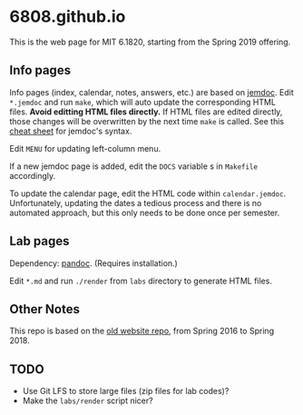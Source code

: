 # 6808.github.io

This is the web page for MIT 6.1820, starting from the Spring 2019 offering.

## Info pages

Info pages (index, calendar, notes, answers, etc.) are based on
[jemdoc](https://jemdoc.jaboc.net/). Edit `*.jemdoc` and run `make`, which will auto
update the corresponding HTML files. **Avoid editting HTML files directly.** If HTML
files are edited directly, those changes will be overwritten by the next time `make`
is called. See this [cheat sheet](https://jemdoc.jaboc.net/cheatsheet.html) for
jemdoc's syntax.

Edit `MENU` for updating left-column menu.

If a new jemdoc page is added, edit the `DOCS` variable s in `Makefile` accordingly.

To update the calendar page, edit the HTML code within `calendar.jemdoc`.
Unfortunately, updating the dates a tedious process and there is no automated
approach, but this only needs to be done once per semester.

## Lab pages

Dependency: [pandoc](https://pandoc.org/). (Requires installation.)

Edit `*.md` and run `./render` from `labs` directory to generate HTML files.

## Other Notes

This repo is based on the [old website repo](https://github.com/6S062/6MOB), from
Spring 2016 to Spring 2018.

## TODO

- Use Git LFS to store large files (zip files for lab codes)?
- Make the `labs/render` script nicer?
